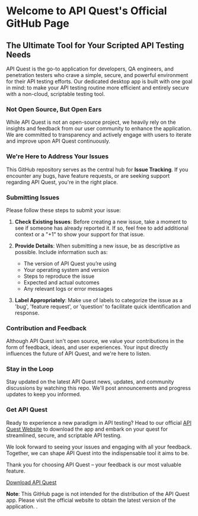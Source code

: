 # Welcome to API Quest's Official GitHub Page

## The Ultimate Tool for Your Scripted API Testing Needs
API Quest is the go-to application for developers, QA engineers, and penetration testers who crave a simple, secure, and powerful environment for their API testing efforts. Our dedicated desktop app is built with one goal in mind: to make your API testing routine more efficient and entirely secure with a non-cloud, scriptable testing tool.

### Not Open Source, But Open Ears
While API Quest is not an open-source project, we heavily rely on the insights and feedback from our user community to enhance the application. We are committed to transparency and actively engage with users to iterate and improve upon API Quest continuously.

### We're Here to Address Your Issues
This GitHub repository serves as the central hub for **Issue Tracking**. If you encounter any bugs, have feature requests, or are seeking support regarding API Quest, you're in the right place.

### Submitting Issues
Please follow these steps to submit your issue:

1. **Check Existing Issues**: Before creating a new issue, take a moment to see if someone has already reported it. If so, feel free to add additional context or a "+1" to show your support for that issue.

2. **Provide Details**: When submitting a new issue, be as descriptive as possible. Include information such as:
   - The version of API Quest you’re using
   - Your operating system and version
   - Steps to reproduce the issue
   - Expected and actual outcomes
   - Any relevant logs or error messages

3. **Label Appropriately**: Make use of labels to categorize the issue as a 'bug', 'feature request', or 'question' to facilitate quick identification and response.

### Contribution and Feedback
Although API Quest isn't open source, we value your contributions in the form of feedback, ideas, and user experiences. Your input directly influences the future of API Quest, and we're here to listen.

### Stay in the Loop
Stay updated on the latest API Quest news, updates, and community discussions by watching this repo. We'll post announcements and progress updates to keep you informed.

### Get API Quest
Ready to experience a new paradigm in API testing? Head to our official [API Quest Website](https://api-quest.com) to download the app and embark on your quest for streamlined, secure, and scriptable API testing.

We look forward to seeing your issues and engaging with all your feedback. Together, we can shape API Quest into the indispensable tool it aims to be.

Thank you for choosing API Quest – your feedback is our most valuable feature.


[Download API Quest](https://api-quest.com/docs/releases/latest)

**Note**: This GitHub page is not intended for the distribution of the API Quest app. Please visit the official website to obtain the latest version of the application. .
